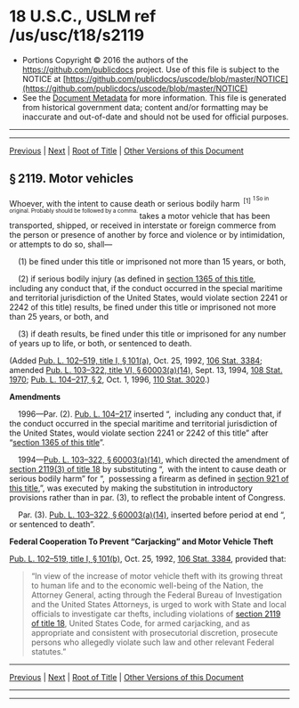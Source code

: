 ---
---

# 18 U.S.C., USLM ref /us/usc/t18/s2119

* Portions Copyright © 2016 the authors of the https://github.com/publicdocs project.
  Use of this file is subject to the NOTICE at [https://github.com/publicdocs/uscode/blob/master/NOTICE](https://github.com/publicdocs/uscode/blob/master/NOTICE)
* See the [Document Metadata](././../../../../..//README.md) for more information.
  This file is generated from historical government data; content and/or formatting may be inaccurate and out-of-date and should not be used for official purposes.

----------
----------

[Previous](./../../../../..//us/usc/t18/ptI/ch103/m__us_usc_t18_s2118.md) | [Next](./../../../../..//us/usc/t18/ptI/ch105/m__us_usc_t18_ptI_ch105.md) | [Root of Title](./../../../../../) | [Other Versions of this Document](https://publicdocs.github.io/go/links?ns=uslm&ref=%2Fus%2Fusc%2Ft18%2Fs2119)

## § 2119. Motor vehicles

Whoever, with the intent to cause death or serious bodily harm  <sup>\[1\]</sup>  <sup><sup> 1 So in original. Probably should be followed by a comma. </sup></sup>  takes a motor vehicle that has been transported, shipped, or received in interstate or foreign commerce from the person or presence of another by force and violence or by intimidation, or attempts to do so, shall—

    (1) be fined under this title or imprisoned not more than 15 years, or both,

    (2) if serious bodily injury (as defined in [section 1365 of this title][/us/usc/t18/s1365], including any conduct that, if the conduct occurred in the special maritime and territorial jurisdiction of the United States, would violate section 2241 or 2242 of this title) results, be fined under this title or imprisoned not more than 25 years, or both, and

    (3) if death results, be fined under this title or imprisoned for any number of years up to life, or both, or sentenced to death.

(Added [Pub. L. 102–519, title I, § 101(a)][/us/pl/102/519/s101/a], Oct. 25, 1992, [106 Stat. 3384][/us/stat/106/3384]; amended [Pub. L. 103–322, title VI, § 60003(a)(14)][/us/pl/103/322/s60003/a/14], Sept. 13, 1994, [108 Stat. 1970][/us/stat/108/1970]; [Pub. L. 104–217, § 2][/us/pl/104/217/s2], Oct. 1, 1996, [110 Stat. 3020][/us/stat/110/3020].)

 __Amendments__ 

    1996—Par. (2). [Pub. L. 104–217][/us/pl/104/217] inserted “, including any conduct that, if the conduct occurred in the special maritime and territorial jurisdiction of the United States, would violate section 2241 or 2242 of this title” after “[section 1365 of this title][/us/usc/t18/s1365]”.

    1994—[Pub. L. 103–322, § 60003(a)(14)][/us/pl/103/322/s60003/a/14], which directed the amendment of [section 2119(3) of title 18][/us/usc/t18/s2119/3] by substituting “, with the intent to cause death or serious bodily harm” for “, possessing a firearm as defined in [section 921 of this title][/us/usc/t18/s921],”, was executed by making the substitution in introductory provisions rather than in par. (3), to reflect the probable intent of Congress.

    Par. (3). [Pub. L. 103–322, § 60003(a)(14)][/us/pl/103/322/s60003/a/14], inserted before period at end “, or sentenced to death”.

 __Federal Cooperation To Prevent “Carjacking” and Motor Vehicle Theft__ 

[Pub. L. 102–519, title I, § 101(b)][/us/pl/102/519/s101/b], Oct. 25, 1992, [106 Stat. 3384][/us/stat/106/3384], provided that: 

> “In view of the increase of motor vehicle theft with its growing threat to human life and to the economic well-being of the Nation, the Attorney General, acting through the Federal Bureau of Investigation and the United States Attorneys, is urged to work with State and local officials to investigate car thefts, including violations of [section 2119 of title 18][/us/usc/t18/s2119], United States Code, for armed carjacking, and as appropriate and consistent with prosecutorial discretion, prosecute persons who allegedly violate such law and other relevant Federal statutes.”

----------

[Previous](./../../../../..//us/usc/t18/ptI/ch103/m__us_usc_t18_s2118.md) | [Next](./../../../../..//us/usc/t18/ptI/ch105/m__us_usc_t18_ptI_ch105.md) | [Root of Title](./../../../../../) | [Other Versions of this Document](https://publicdocs.github.io/go/links?ns=uslm&ref=%2Fus%2Fusc%2Ft18%2Fs2119)

----------
----------

[/us/usc/t18/s1365]: https://publicdocs.github.io/go/links?ns=uslm&ref=%2Fus%2Fusc%2Ft18%2Fs1365
[/us/pl/102/519/s101/a]: https://publicdocs.github.io/go/links?ns=uslm&ref=%2Fus%2Fpl%2F102%2F519%2Fs101%2Fa
[/us/stat/106/3384]: https://publicdocs.github.io/go/links?ns=uslm&ref=%2Fus%2Fstat%2F106%2F3384
[/us/pl/103/322/s60003/a/14]: https://publicdocs.github.io/go/links?ns=uslm&ref=%2Fus%2Fpl%2F103%2F322%2Fs60003%2Fa%2F14
[/us/stat/108/1970]: https://publicdocs.github.io/go/links?ns=uslm&ref=%2Fus%2Fstat%2F108%2F1970
[/us/pl/104/217/s2]: https://publicdocs.github.io/go/links?ns=uslm&ref=%2Fus%2Fpl%2F104%2F217%2Fs2
[/us/stat/110/3020]: https://publicdocs.github.io/go/links?ns=uslm&ref=%2Fus%2Fstat%2F110%2F3020
[/us/pl/104/217]: https://publicdocs.github.io/go/links?ns=uslm&ref=%2Fus%2Fpl%2F104%2F217
[/us/usc/t18/s1365]: https://publicdocs.github.io/go/links?ns=uslm&ref=%2Fus%2Fusc%2Ft18%2Fs1365
[/us/pl/103/322/s60003/a/14]: https://publicdocs.github.io/go/links?ns=uslm&ref=%2Fus%2Fpl%2F103%2F322%2Fs60003%2Fa%2F14
[/us/usc/t18/s2119/3]: https://publicdocs.github.io/go/links?ns=uslm&ref=%2Fus%2Fusc%2Ft18%2Fs2119%2F3
[/us/usc/t18/s921]: https://publicdocs.github.io/go/links?ns=uslm&ref=%2Fus%2Fusc%2Ft18%2Fs921
[/us/pl/103/322/s60003/a/14]: https://publicdocs.github.io/go/links?ns=uslm&ref=%2Fus%2Fpl%2F103%2F322%2Fs60003%2Fa%2F14
[/us/pl/102/519/s101/b]: https://publicdocs.github.io/go/links?ns=uslm&ref=%2Fus%2Fpl%2F102%2F519%2Fs101%2Fb
[/us/stat/106/3384]: https://publicdocs.github.io/go/links?ns=uslm&ref=%2Fus%2Fstat%2F106%2F3384
[/us/usc/t18/s2119]: https://publicdocs.github.io/go/links?ns=uslm&ref=%2Fus%2Fusc%2Ft18%2Fs2119


